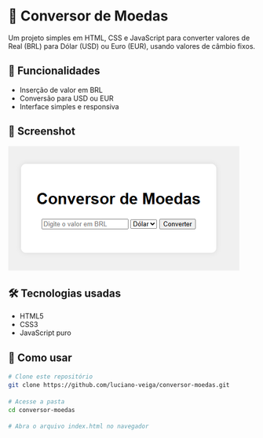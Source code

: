 # 💱 Conversor de Moedas

Um projeto simples em HTML, CSS e JavaScript para converter valores de Real (BRL) para Dólar (USD) ou Euro (EUR), usando valores de câmbio fixos.

## 🚀 Funcionalidades

- Inserção de valor em BRL
- Conversão para USD ou EUR
- Interface simples e responsiva

## 📸 Screenshot

![screenshot](screenshot.png)

## 🛠️ Tecnologias usadas

- HTML5
- CSS3
- JavaScript puro

## 📁 Como usar

```bash
# Clone este repositório
git clone https://github.com/luciano-veiga/conversor-moedas.git

# Acesse a pasta
cd conversor-moedas

# Abra o arquivo index.html no navegador
